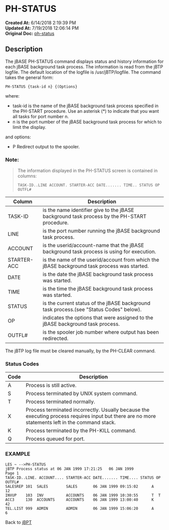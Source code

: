 # PH-STATUS

**Created At:** 6/14/2018 2:19:39 PM  
**Updated At:** 7/19/2018 12:06:14 PM  
**Original Doc:** [ph-status](https://docs.jbase.com/46465-background-processing/ph-status)  


## Description 

The jBASE PH-STATUS command displays status and history information for each jBASE background task process. The information is read from the jBTP logfile. The default location of the logfile is /usr/jBTP/logfile. The command takes the general form:

```
PH-STATUS {task-id n} {(Options}
```

where:

- task-id is the name of the jBASE background task process specified in the PH-START procedure. Use an asterisk (\*) to indicate that you want all tasks for port number n.
- n is the port number of the jBASE background task process for which to limit the display.


and options:

- P Redirect output to the spooler.




### Note: 


> The information displayed in the PH-STATUS screen is contained in columns:
> 
> ```
> TASK-ID..LINE ACCOUNT. STARTER-ACC DATE....... TIME.. STATUS OP OUTFL#
> ```



| Column<br> | Description<br> |
| --- | --- |
| TASK-ID<br> | is the name identifier give to the jBASE background task process by the PH-START procedure.<br> |
| LINE<br> | is the port number running the jBASE background task process.<br> |
| ACCOUNT<br> | is the userid/account-name that the jBASE background task process is using for execution.<br> |
| STARTER-ACC<br> | is the name of the userid/account from which the jBASE background task process was started.<br> |
| DATE<br> | is the date the jBASE background task process was started.<br> |
| TIME<br> | is the time the jBASE background task process was started.<br> |
| STATUS<br> | is the current status of the jBASE background task process.(see "Status Codes" below).<br> |
| OP<br> | indicates the options that were assigned to the jBASE background task process.<br> |
| OUTFL#<br> | is the spooler job number where output has been redirected.<br> |


The jBTP log file must be cleared manually, by the PH-CLEAR command.



### Status Codes 


| Code<br> | Description<br> |
| --- | --- |
| A<br> | Process is still active.<br> |
| S<br> | Process terminated by UNIX system command.<br> |
| T<br> | Process terminated normally.<br> |
| X<br> | Process terminated incorrectly. Usually because the executing process requires input but there are no more statements left in the command stack.<br> |
| K<br> | Process terminated by the PH-KILL command.<br> |
| Q<br> | Process queued for port.<br> |




### EXAMPLE

```
LES ~ -->PH-STATUS
jBTP Process status at 06 JAN 1999 17:21:25   06 JAN 1999            Page 1
TASK-ID..LINE. ACCOUNT.... STARTER-ACC DATE....... TIME.... STATUS OP OUTFL#
SALESREP 101  SALES        SALES       06 JAN 1999 09:15:02      A        12
INVUP    103  INV          ACCOUNTS    06 JAN 1999 10:30:55      T  T
ACC3     130  ACCOUNTS     ACCOUNTS    06 JAN 1999 13:00:40      K        42
TEL.LIST 999  ADMIN        ADMIN       06 JAN 1999 15:06:20      A         6
```



Back to [jBPT](jbtp)
